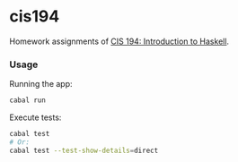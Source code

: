 # cis194
Homework assignments of [CIS 194: Introduction to Haskell](https://www.cis.upenn.edu/~cis1940/spring13/lectures.html).

### Usage
Running the app:
```sh
cabal run
```

Execute tests:
```sh
cabal test
# Or:
cabal test --test-show-details=direct
```

